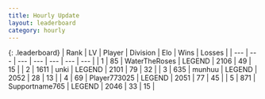 ```yaml
---
title: Hourly Update
layout: leaderboard
category: hourly
---
```


{: .leaderboard}
| Rank | LV | Player | Division | Elo | Wins | Losses |
| --- | --- | --- | --- | --- | --- | --- |
| <span data-change="0">1</span> | 85 | <span title="ID: 773086">WaterTheRoses</span> | LEGEND | <span data-change="3">2106</span> | <span data-change="1">49</span> | <span data-change="0">15</span> |
| <span data-change="0">2</span> | 1611 | <span title="ID: 692745">unki</span> | LEGEND | <span data-change="0">2101</span> | <span data-change="0">79</span> | <span data-change="0">32</span> |
| <span data-change="0">3</span> | 635 | <span title="ID: 207149">munhuu</span> | LEGEND | <span data-change="0">2052</span> | <span data-change="0">28</span> | <span data-change="0">13</span> |
| <span data-change="0">4</span> | 69 | <span title="ID: 773025">Player773025</span> | LEGEND | <span data-change="0">2051</span> | <span data-change="0">77</span> | <span data-change="0">45</span> |
| <span data-change="0">5</span> | 871 | <span title="ID: 188640">Supportname765</span> | LEGEND | <span data-change="0">2046</span> | <span data-change="0">33</span> | <span data-change="0">15</span> |